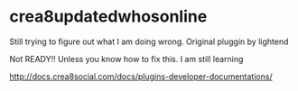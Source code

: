 # crea8updatedwhosonline
Still trying to figure out what I am doing wrong. Original pluggin by lightend


Not READY!! Unless you know how to fix this. I am still learning


http://docs.crea8social.com/docs/plugins-developer-documentations/
